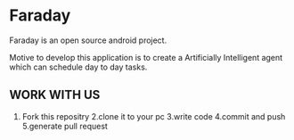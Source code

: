 # Faraday

Faraday is an open source android project.

Motive to develop this application is to create a  Artificially Intelligent agent which can schedule day to day tasks.  

## WORK WITH US
1. Fork this repositry
2.clone it to your pc
3.write code
4.commit and push
5.generate pull request

